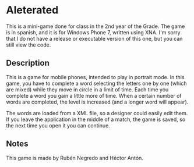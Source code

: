 Aleterated
==========

This is a mini-game done for class in the 2nd year of the Grade. The game is in spanish, and it is for Windows Phone 7, written using XNA. I'm sorry that I do not have a release or executable version of this one, but you can still view the code.

Description
-----------

This is a game for mobile phones, intended to play in portrait mode. In this game, you have to complete a word selecting the letters one by one (which are mixed) while they move in circle in a limit of time. Each time you complete a word you gain a little more of time. When a certain number of words are completed, the level is increased (and a longer word will appear).

The words are loaded from a XML file, so a designer could easily edit them. If you leave the application in the middle of a match, the game is saved, so the next time you open it you can continue.


Notes
-----

This game is made by Rubén Negredo and Héctor Antón.

